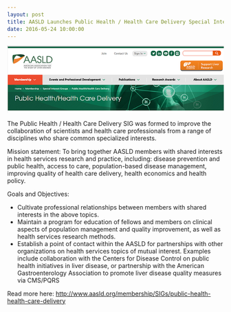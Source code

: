```yaml
---
layout: post
title: AASLD Launches Public Health / Health Care Delivery Special Interest Group
date: 2016-05-24 10:00:00
---
```


![](/assets/images/aasld-launches-public-health-health-care-delivery-special-interest-group.png)

The Public Health / Health Care Delivery SIG was formed to improve the collaboration of scientists and health care professionals from a range of disciplines who share common specialized interests.

Mission statement: To bring together AASLD members with shared interests in health services research and practice, including: disease prevention and public health, access to care, population-based disease management, improving quality of health care delivery, health economics and health policy.

Goals and Objectives:

- Cultivate professional relationships between members with shared interests in the above topics.
- Maintain a program for education of fellows and members on clinical aspects of population management and quality improvement, as well as health services research methods.
- Establish a point of contact within the AASLD for partnerships with other organizations on health services topics of mutual interest. Examples include collaboration with the Centers for Disease Control on public health initiatives in liver disease, or partnership with the American Gastroenterology Association to promote liver disease quality measures via CMS/PQRS

Read more here: <http://www.aasld.org/membership/SIGs/public-health-health-care-delivery>